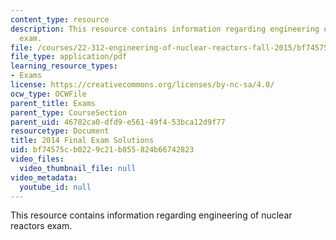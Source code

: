 ```yaml
---
content_type: resource
description: This resource contains information regarding engineering of nuclear reactors
  exam.
file: /courses/22-312-engineering-of-nuclear-reactors-fall-2015/bf74575cb0229c21b855824b66742823_MIT22_312F15_final_2014Sol.pdf
file_type: application/pdf
learning_resource_types:
- Exams
license: https://creativecommons.org/licenses/by-nc-sa/4.0/
ocw_type: OCWFile
parent_title: Exams
parent_type: CourseSection
parent_uid: 46782ca0-dfd9-e561-49f4-53bca12d9f77
resourcetype: Document
title: 2014 Final Exam Solutions
uid: bf74575c-b022-9c21-b855-824b66742823
video_files:
  video_thumbnail_file: null
video_metadata:
  youtube_id: null
---
```

This resource contains information regarding engineering of nuclear reactors exam.